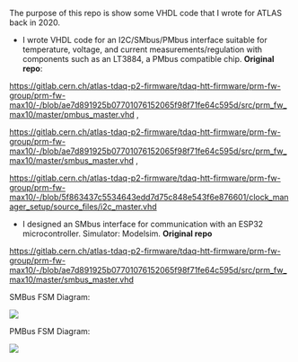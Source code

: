 The purpose of this repo is show some VHDL code that I wrote for ATLAS back in 2020.

 -  I wrote VHDL code for an I2C/SMbus/PMbus interface suitable for temperature, voltage, and current measurements/regulation with components such as an LT3884, a PMbus compatible chip. **Original repo**: 

https://gitlab.cern.ch/atlas-tdaq-p2-firmware/tdaq-htt-firmware/prm-fw-group/prm-fw-max10/-/blob/ae7d891925b07701076152065f98f71fe64c595d/src/prm_fw_max10/master/pmbus_master.vhd , 

https://gitlab.cern.ch/atlas-tdaq-p2-firmware/tdaq-htt-firmware/prm-fw-group/prm-fw-max10/-/blob/ae7d891925b07701076152065f98f71fe64c595d/src/prm_fw_max10/master/smbus_master.vhd , 

https://gitlab.cern.ch/atlas-tdaq-p2-firmware/tdaq-htt-firmware/prm-fw-group/prm-fw-max10/-/blob/5f863437c5534643edd7d75c848e543f6e876601/clock_manager_setup/source_files/i2c_master.vhd
 -  I designed an SMbus interface for communication with an ESP32 microcontroller. Simulator: Modelsim. **Original repo** 

https://gitlab.cern.ch/atlas-tdaq-p2-firmware/tdaq-htt-firmware/prm-fw-group/prm-fw-max10/-/blob/ae7d891925b07701076152065f98f71fe64c595d/src/prm_fw_max10/master/smbus_master.vhd

SMBus FSM Diagram:
 
[![](https://mermaid.ink/img/pako:eNqVVdtuozAQ_RXkl7ZS2sXmHqn70Kb3-z1qiCIvuG20ASJCNtsl-fcdG-wa2JfNQwRnPGfOmRmLEkVZzFAfvc2yVfRB88J4PAhTA34H29vbOaPx587Ozu7u92HJUrqpQkN4X2_hrfXhaFFAzliHza11zXAI74PRYvZrQuM4rw8NOJdZ_pgWkygtJKHJU8Nwn2cPdEwgRxVJ9BPXJEecBJeATFieZ3lNUydiqWNIynwlSxApemiVURJPFkyUb-RA9EVBRNIcj6IsSWgaS5-WijQAyL4Y5fLUMddot43a_OS3fT3ZVj5vpE9Sc9xwDqfjc-hoajWAW8a6Z6xMHzYRcRLrI8WqA0NslXxgBjg28pUBDowQTsXT2EizwoA1Sd9ZK8_USohuvNHZgrWwIl-y9cloxXehCpyIQXa6hG1JeitbYo2bMRB6UiG3guMfXcKdNgnkFAQQoaBCT3m-25bgqqncSQn2WI_V23paYXecxOtq8NoSPOnsDGRIU2c8229L8LUyZzomkHspy6lJ7jlJ0JUQtCUEUsI5SJCmzkUXOxcT6zfzvAEK6EGqcGueBwipO3QhSDu9xV_NfRwldFGwnFOMG-G65oXkehRcXmNnva-d9f9nZ9UQ1GL4aj8v4QqTcQNXu1yhl0JJ0HEVaLIvG6CAnjSrRN2A6v8JTl1BYUvhV7wI6cyD6PO4aoACetaKyO16hug1kNuK_FqQ4w451sivG6CAXjXyL7LXauL88QW-B9m8jqAeSlie0GkM35eSIyEqPljCQtSHx5i90eWsCFGYbuAoXRbZw2caob7odg8t5zEt2GBK33OaKHRO09csg3c-K_GK-iX6jfrEdvc8j9iO7VoWcW0_6KFP1HetPYcQJzCxTwjGxHM2PfRHMOA9HGDfgaO2bwaBa9qbv6uyC8Q?type=png)](https://mermaid.live/edit#pako:eNqVVdtuozAQ_RXkl7ZS2sXmHqn70Kb3-z1qiCIvuG20ASJCNtsl-fcdG-wa2JfNQwRnPGfOmRmLEkVZzFAfvc2yVfRB88J4PAhTA34H29vbOaPx587Ozu7u92HJUrqpQkN4X2_hrfXhaFFAzliHza11zXAI74PRYvZrQuM4rw8NOJdZ_pgWkygtJKHJU8Nwn2cPdEwgRxVJ9BPXJEecBJeATFieZ3lNUydiqWNIynwlSxApemiVURJPFkyUb-RA9EVBRNIcj6IsSWgaS5-WijQAyL4Y5fLUMddot43a_OS3fT3ZVj5vpE9Sc9xwDqfjc-hoajWAW8a6Z6xMHzYRcRLrI8WqA0NslXxgBjg28pUBDowQTsXT2EizwoA1Sd9ZK8_USohuvNHZgrWwIl-y9cloxXehCpyIQXa6hG1JeitbYo2bMRB6UiG3guMfXcKdNgnkFAQQoaBCT3m-25bgqqncSQn2WI_V23paYXecxOtq8NoSPOnsDGRIU2c8229L8LUyZzomkHspy6lJ7jlJ0JUQtCUEUsI5SJCmzkUXOxcT6zfzvAEK6EGqcGueBwipO3QhSDu9xV_NfRwldFGwnFOMG-G65oXkehRcXmNnva-d9f9nZ9UQ1GL4aj8v4QqTcQNXu1yhl0JJ0HEVaLIvG6CAnjSrRN2A6v8JTl1BYUvhV7wI6cyD6PO4aoACetaKyO16hug1kNuK_FqQ4w451sivG6CAXjXyL7LXauL88QW-B9m8jqAeSlie0GkM35eSIyEqPljCQtSHx5i90eWsCFGYbuAoXRbZw2caob7odg8t5zEt2GBK33OaKHRO09csg3c-K_GK-iX6jfrEdvc8j9iO7VoWcW0_6KFP1HetPYcQJzCxTwjGxHM2PfRHMOA9HGDfgaO2bwaBa9qbv6uyC8Q)

PMBus FSM Diagram:

[![](https://mermaid.ink/img/pako:eNqNVsuO2jAU_RXLm5EqoLbztqZIlWbdSu0GtamQm3gGVJIgJ4FSxL_XdkzigIMmq9g-95zr-0rOMKtyDimsG9bwly17E6yYH0haAvn8_PBrPl8KzvJTt6FRYIXB83O2qbYZXy67A_VonMSv8LAnoXJH2YmGAl6yT0_46e5YWwJzjp5GWsSppQmVFrHIiNyod4c1y3NBwe9ts87K5uPAOAZlf3APulP13KrGTgl7FqenOJtqT4E8XXMhKjG-p2H1naw9xcqnlr3ttcURTHJoHl_FcxVQcRx70AMCCciqomBlToF5WdfcjsEdXuR0jLxl1rI9q9K-iWfo9NpYqKuHVjjDIUXEpKhqbx3UqF6yB6XpnXbk1D4KJRtZhNEg6zkqo8cch-JyqMXu3tCXjIFFFcudom6E0puSi7vgu-QsyeRRsap6XyUWZ_LOYsVouloT3eYIjDhuy0cCtJRufVc9XoXw45LWNBo2Li0XFXlI1dHp9pVIPW-Au006pIodUOlWE4XXNfj85SWVYHFUGQFtmW1Y-cbzR_a2-ddvlvWGHTiQ60mOzlPQ5co1GvHDKeV1UbPnFPYGwonkG8xREGdur8r-RE-RTtS3CfVIMk75YKrUNUzLunrLWJvSHfvinojX1tLJDmyhQH9yclUA7rwyoRPjSK8xNjX9_rReXQ0nhoMJmz0EsZpv_S3IZNhCcxtn3Hrzm8BV--t3Hc5gwUXBtrn8CTir8xQ2G17wFFL5mvNX1u6aFKblRUJZ21TfT2UG6Svb1XwG230-_Df0u3tW_qgquW5E2y0hPcO_kGIULXwUeUmAsR-gIPZm8ATpPPYXSUzCOAnCiKjDywz-0wx4gZAfIuJFCHlxgLzLf2MDWmo?type=png)](https://mermaid.live/edit#pako:eNqNVsuO2jAU_RXLm5EqoLbztqZIlWbdSu0GtamQm3gGVJIgJ4FSxL_XdkzigIMmq9g-95zr-0rOMKtyDimsG9bwly17E6yYH0haAvn8_PBrPl8KzvJTt6FRYIXB83O2qbYZXy67A_VonMSv8LAnoXJH2YmGAl6yT0_46e5YWwJzjp5GWsSppQmVFrHIiNyod4c1y3NBwe9ts87K5uPAOAZlf3APulP13KrGTgl7FqenOJtqT4E8XXMhKjG-p2H1naw9xcqnlr3ttcURTHJoHl_FcxVQcRx70AMCCciqomBlToF5WdfcjsEdXuR0jLxl1rI9q9K-iWfo9NpYqKuHVjjDIUXEpKhqbx3UqF6yB6XpnXbk1D4KJRtZhNEg6zkqo8cch-JyqMXu3tCXjIFFFcudom6E0puSi7vgu-QsyeRRsap6XyUWZ_LOYsVouloT3eYIjDhuy0cCtJRufVc9XoXw45LWNBo2Li0XFXlI1dHp9pVIPW-Au006pIodUOlWE4XXNfj85SWVYHFUGQFtmW1Y-cbzR_a2-ddvlvWGHTiQ60mOzlPQ5co1GvHDKeV1UbPnFPYGwonkG8xREGdur8r-RE-RTtS3CfVIMk75YKrUNUzLunrLWJvSHfvinojX1tLJDmyhQH9yclUA7rwyoRPjSK8xNjX9_rReXQ0nhoMJmz0EsZpv_S3IZNhCcxtn3Hrzm8BV--t3Hc5gwUXBtrn8CTir8xQ2G17wFFL5mvNX1u6aFKblRUJZ21TfT2UG6Svb1XwG230-_Df0u3tW_qgquW5E2y0hPcO_kGIULXwUeUmAsR-gIPZm8ATpPPYXSUzCOAnCiKjDywz-0wx4gZAfIuJFCHlxgLzLf2MDWmo)
